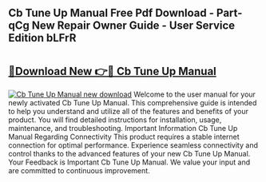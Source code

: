 ## Cb Tune Up Manual Free Pdf Download - Part-qCg New Repair Owner Guide - User Service Edition bLFrR

# <h2><a href="http://bc14552.oget.top/?id=Cb+Tune+Up+Manual">🔗Download New 👉🔴 Cb Tune Up Manual</a></h2>

[![Cb Tune Up Manual new download](https://i.imgur.com/5g1atiW.png)](http://bc14552.oget.top/?id=Cb+Tune+Up+Manual)
Welcome to the user manual for your newly activated Cb Tune Up Manual. This comprehensive guide is intended to help you understand and utilize all of the features and benefits of your product. You will find detailed instructions for installation, usage, maintenance, and troubleshooting. Important Information Cb Tune Up Manual Regarding Connectivity This product requires a stable internet connection for optimal performance. Experience seamless connectivity and control thanks to the advanced features of your new Cb Tune Up Manual. Your Feedback is Important Cb Tune Up Manual. We value your input and are committed to continuous improvement.
